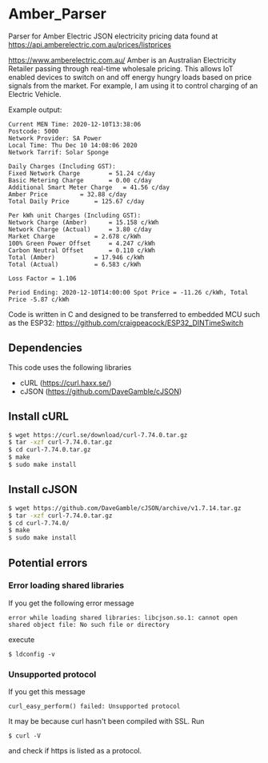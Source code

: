 # Amber_Parser
Parser for Amber Electric JSON electricity pricing data found at https://api.amberelectric.com.au/prices/listprices

https://www.amberelectric.com.au/ 
Amber is an Australian Electricity Retailer passing through real-time wholesale pricing. 
This allows IoT enabled devices to switch on and off energy hungry loads based on price signals from the market. For example, I am using it to control charging of an Electric Vehicle.

Example output:

```
Current MEN Time: 2020-12-10T13:38:06
Postcode: 5000
Network Provider: SA Power
Local Time: Thu Dec 10 14:08:06 2020
Network Tarrif: Solar Sponge

Daily Charges (Including GST):
Fixed Network Charge		= 51.24 c/day
Basic Metering Charge		= 0.00 c/day
Additional Smart Meter Charge	= 41.56 c/day
Amber Price			= 32.88 c/day
Total Daily Price		= 125.67 c/day

Per kWh unit Charges (Including GST):
Network Charge (Amber)		= 15.158 c/kWh
Network Charge (Actual)		= 3.80 c/day
Market Charge			= 2.678 c/kWh
100% Green Power Offset		= 4.247 c/kWh
Carbon Neutral Offset		= 0.110 c/kWh
Total (Amber)			= 17.946 c/kWh
Total (Actual)			= 6.583 c/kWh

Loss Factor = 1.106

Period Ending: 2020-12-10T14:00:00 Spot Price = -11.26 c/kWh, Total Price -5.87 c/kWh
```

Code is written in C and designed to be transferred to embedded MCU such as the ESP32:
https://github.com/craigpeacock/ESP32_DINTimeSwitch

## Dependencies
This code uses the following libraries
* cURL (https://curl.haxx.se/)
* cJSON (https://github.com/DaveGamble/cJSON)

## Install cURL
```sh
$ wget https://curl.se/download/curl-7.74.0.tar.gz
$ tar -xzf curl-7.74.0.tar.gz
$ cd curl-7.74.0.tar.gz
$ make
$ sudo make install
```
## Install cJSON
```sh
$ wget https://github.com/DaveGamble/cJSON/archive/v1.7.14.tar.gz
$ tar -xzf curl-7.74.0.tar.gz
$ cd curl-7.74.0/
$ make
$ sudo make install
```

## Potential errors
### Error loading shared libraries
If you get the following error message 
```
error while loading shared libraries: libcjson.so.1: cannot open shared object file: No such file or directory
```
execute
```
$ ldconfig -v
```
### Unsupported protocol
If you get this message
```
curl_easy_perform() failed: Unsupported protocol
```
It may be because curl hasn't been compiled with SSL. Run
```
$ curl -V
```
and check if https is listed as a protocol.


